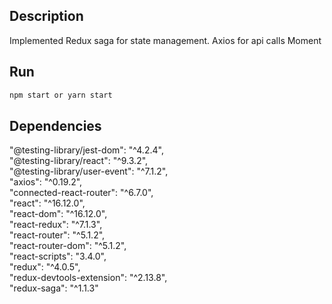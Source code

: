 ## Description
Implemented Redux saga for state management.
Axios for api calls
Moment

## Run

```bash
npm start or yarn start
```

## Dependencies

"@testing-library/jest-dom": "^4.2.4",  
"@testing-library/react": "^9.3.2",  
"@testing-library/user-event": "^7.1.2",  
"axios": "^0.19.2",  
"connected-react-router": "^6.7.0",  
"react": "^16.12.0",  
"react-dom": "^16.12.0",  
"react-redux": "^7.1.3",  
"react-router": "^5.1.2",  
"react-router-dom": "^5.1.2",  
"react-scripts": "3.4.0",  
"redux": "^4.0.5",  
"redux-devtools-extension": "^2.13.8",  
"redux-saga": "^1.1.3"  
